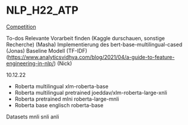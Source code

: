 # NLP_H22_ATP

[Competition](https://www.kaggle.com/competitions/contradictory-my-dear-watson)

To-dos
Relevante Vorarbeit finden (Kaggle durschauen, sonstige Recherche) (Masha)
Implementierung des bert-base-multilingual-cased  (Jonas)
Baseline Modell (TF-IDF) (https://www.analyticsvidhya.com/blog/2021/04/a-guide-to-feature-engineering-in-nlp/) (Nick)

10.12.22
- Roberta multilingual                xlm-roberta-base
- Roberta multilingual pretrained     joeddav/xlm-roberta-large-xnli
- Roberta pretrained                  mlni roberta-large-mnli
- Roberta base englisch               roberta-base

Datasets
mnli
snli
anli
